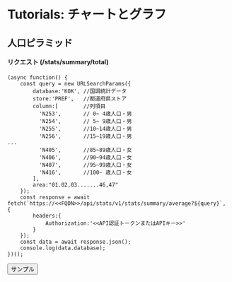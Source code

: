 # Tutorials: チャートとグラフ

## 人口ピラミッド

#### リクエスト (/stats/summary/total)
```JS
(async function() {
    const query = new URLSearchParams({
        database:'KOK', //国調統計データ
        store:'PREF',   //都道府県ストア
        column:[        //列項目
          'N253',       // 0~ 4歳人口・男
          'N254',       // 5~ 9歳人口・男
          'N255',       //10~14歳人口・男
          'N256',       //15~19歳人口・男
...
          'N405',       //85~89歳人口・女
          'N406',       //90~94歳人口・女
          'N407',       //95~99歳人口・女
          'N416',       //100~ 歳人口・女
        ],
        area:"01.02,03.......46,47"
    });
    const response = await fetch(`https://<<FQDN>>/api/stats/v1/stats/summary/average?${query}`, {
        headers:{
            Authorization:'<<API認証トークンまたはAPIキー>>'
        }
    });
    const data = await response.json();
    console.log(data.database);
})();
```
<button class='block text-white bg-blue-700 hover:bg-blue-800 focus:ring-4 focus:outline-none focus:ring-blue-300 font-medium rounded-lg text-sm px-5 py-2.5 text-center dark:bg-blue-600 dark:hover:bg-blue-700 dark:focus:ring-blue-800' data-path='/stats/summary/total' data-query='{"database":"KOK","store":"PREF","column":["N253","N254","N255","N256","N257","N258","N259","N260","N261","N262","N263","N264","N265","N266","N267","N268","N269","N270","N271","N272","N281","N388","N389","N390","N391","N392","N393","N394","N395","N396","N397","N398","N399","N400","N401","N402","N403","N404","N405","N406","N407","N416"],"area":"01,02,03,04,05,06,07,08,09,10,11,12,13,14,15,16,17,18,19,20,21,22,23,24,25,26,27,28,29,30,31,32,33,34,35,36,37,38,39,40,41,42,43,44,45,46,47"}'>
  サンプル
</button>

<div tabindex="1" id="pyramid" class="hidden"></div>